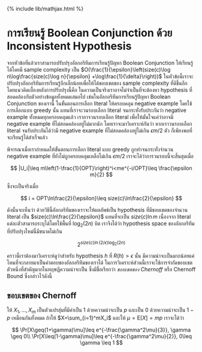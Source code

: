 {% include lib/mathjax.html %}
# การเรียนรู้ Boolean Conjunction ด้วย Inconsistent Hypothesis

จากหัวข้อที่แล้วเราสามารถปรับปรุงอัลกอริทึมการเรียนรู้ปัญหา Boolean Conjunction ให้เรียนรู้ได้โดยมี
sample complexity เป็น $O(\frac{1}{\epsilon}\left(size(c)\log n\log\frac{size(c)\log n}{\epsilon} +\log\frac{1}{\delta}\right))$
ในหัวข้อนี้เราจะปรับปรุงอัลกอริทึมการเรียนรู้อีกเล็กน้อยเพื่อให้ได้ขอบเขตของ sample complexity ที่ดีขึ้นอีก
โดยแนวคิดเบื้องหลังการปรับปรุงนี้คือ ในความเป็นจริงเราอาจไม่จำเป็นที่จะต้องหา hypothesis ที่สอดคล้องกับตัวอย่างข้อมูลทั้งหมดเสมอไป
เช่นในอัลกอริทึมการเรียนรู้ปัญหา Boolean Conjunction ของเรานี้ ในขั้นตอนการเลือก literal ให้ครอบคลุม
negative example โดยใช้การเลือกแบบ greedy  นั้น แทนที่เราจะวนรอบเลือก literal จนกระทั่งรับประกันว่า
negative example ทั้งหมดทุกครอบคลุมแล้ว เราอาจวนรอบเลือก literal เพื่อให้มั่นใจแค่ว่าอาจมี negative example
ที่ไม่สอดคล้องอยู่ไม่มากนัก โดยเราจะมาวิเคราะห์กันว่า หากเราวนรอบเลือก literal จนรับประกันได้ว่ามี
negative example ที่ไม่สอดคล้องอยู่ไม่เกิน $\epsilon m/2$ ตัว ก็เพียงพอที่จะเรียนรู้ได้สำเร็จแล้ว

พิจารณาเมื่อเรากำหนดให้ขั้นตอนการเลือก literal แบบ greedy ถูกทำจนกระทั่งจำนวน negative example
ที่ยังไม่ถูกครอบคลุมเหลือไม่เกิน $\epsilon m/2$ เราจะได้ว่าการวนรอบนี้จะสิ้นสุดเมื่อ

$$
|U_i|\leq m\left(1-\frac{1}{OPT}\right)^i<me^{-i/OPT}\leq \frac{\epsilon m}{2}
$$

ซึ่งจะเป็นจริงเมื่อ

$$
i = OPT\ln\frac{2}{\epsilon}\leq size(c)\ln\frac{2}{\epsilon}
$$

ดังนั้นจะเห็นว่า ด้วยวิธีนี้อัลกอริทึมของเราจะให้ผลลัพธ์เป็น hypothesis ที่มีขอบเขตของจำนวน literal เป็น
$size(c)\ln\frac{2}{\epsilon}$ แทนที่จะเป็น $size(c)\ln m$ เนื่องจาก literal แต่ละตัวสามารถระบุได้โดยใช้พื้นที่
$\log_2 (2n)$ บิต เราจึงได้ว่า hypothesis space ของอัลกอริทึมที่ปรับปรุงใหม่นี้มีขนาดไม่เกิน

$$
2^{size(c)\ln(2/\epsilon)\log_2(2n)}
$$

คราวนี้เราต้องมาวิเคราะห์ดูว่าสำหรับ hypothesis $h$ ที่ $R(h)>\epsilon$ นั้น
มีความน่าจะเป็นมากน้อยแค่ไหนที่จะกลายมาเป็นคำตอบของอัลกอริทึมของเราได้
ในการวิเคราะห์ส่วนนี้เราจะใช้การจำกัดขอบเขตตัวหนึ่งที่สำคัญมากในทฤษฎีความน่าจะเป็น ซึ่งมีชื่อเรียกว่า
_ขอบเขตของ Chernoff_ หรือ Chernoff Bound ซึ่งกล่าวไว้ดังนี้

## ขอบเขตของ Chernoff
ให้ $X_1,\dots,X_m$ เป็นตัวแปรสุ่มที่มีค่าเป็น 1 ด้วยความน่าจะเป็น $p$ และเป็น 0 ด้วยความน่าจะเป็น $1-p$ เหมือนกันทั้งหมด
ถ้าให้ $X=\sum_{i=1}^mX_i$ และให้ $\mu=\text{E}[X]=mp$ เราจะได้ว่า

$$
\Pr[X\geq(1+\gamma)\mu]\leq e^{-\frac{\gamma^2\mu}{3}}, \gamma \geq 0\\
\Pr[X\leq(1-\gamma)\mu]\leq e^{-\frac{\gamma^2\mu}{2}}, 0\leq \gamma \leq 1
$$
